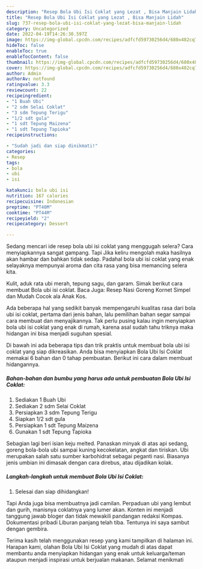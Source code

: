 ```yaml
---
description: "Resep Bola Ubi Isi Coklat yang Lezat , Bisa Manjain Lidah"
title: "Resep Bola Ubi Isi Coklat yang Lezat , Bisa Manjain Lidah"
slug: 737-resep-bola-ubi-isi-coklat-yang-lezat-bisa-manjain-lidah
category: Uncategorized
date: 2022-04-19T14:26:30.597Z
image: https://img-global.cpcdn.com/recipes/adfcfd59730256d4/680x482cq70/bola-ubi-isi-coklat-foto-resep-utama.jpg
hideToc: false
enableToc: true
enableTocContent: false
thumbnail: https://img-global.cpcdn.com/recipes/adfcfd59730256d4/680x482cq70/bola-ubi-isi-coklat-foto-resep-utama.jpg
cover: https://img-global.cpcdn.com/recipes/adfcfd59730256d4/680x482cq70/bola-ubi-isi-coklat-foto-resep-utama.jpg
author: Admin
authorAv: notfound
ratingvalue: 3.3
reviewcount: 22
recipeingredient:
- "1 Buah Ubi"
- "2 sdm Selai Coklat"
- "3 sdm Tepung Terigu"
- "1/2 sdt gula"
- "1 sdt Tepung Maizena"
- "1 sdt Tepung Tapioka"
recipeinstructions:

- "Sudah jadi dan siap dinikmati!"
categories:
- Resep
tags:
- bola
- ubi
- isi

katakunci: bola ubi isi 
nutrition: 167 calories
recipecuisine: Indonesian
preptime: "PT40M"
cooktime: "PT44M"
recipeyield: "2"
recipecategory: Dessert

---
```



Sedang mencari ide resep bola ubi isi coklat yang menggugah selera? Cara menyiapkannya sangat gampang. Tapi Jika keliru mengolah maka hasilnya akan hambar dan bahkan tidak sedap. Padahal bola ubi isi coklat yang enak selayaknya mempunyai aroma dan cita rasa yang bisa memancing selera kita.


Kulit, aduk rata ubi merah, tepung sagu, dan garam. Simak berikut cara membuat Bola ubi isi coklat. Baca Juga: Resep Nasi Goreng Kornet Simpel dan Mudah Cocok ala Anak Kos.

Ada beberapa hal yang sedikit banyak mempengaruhi kualitas rasa dari bola ubi isi coklat, pertama dari jenis bahan, lalu pemilihan bahan segar sampai cara membuat dan menyajikannya. Tak perlu pusing kalau ingin menyiapkan bola ubi isi coklat yang enak di rumah, karena asal sudah tahu triknya maka hidangan ini bisa menjadi suguhan spesial.


Di bawah ini ada beberapa tips dan trik praktis untuk membuat bola ubi isi coklat yang siap dikreasikan. Anda bisa menyiapkan Bola Ubi Isi Coklat memakai 6 bahan dan 0 tahap pembuatan. Berikut ini cara dalam membuat hidangannya.

<!--inarticleads1-->

##### Bahan-bahan dan bumbu yang harus ada untuk pembuatan Bola Ubi Isi Coklat:

1. Sediakan 1 Buah Ubi
1. Sediakan 2 sdm Selai Coklat
1. Persiapkan 3 sdm Tepung Terigu
1. Siapkan 1/2 sdt gula
1. Persiapkan 1 sdt Tepung Maizena
1. Gunakan 1 sdt Tepung Tapioka


Sebagian lagi beri isian keju melted. Panaskan minyak di atas api sedang, goreng bola-bola ubi sampai kuning kecokelatan, angkat dan tiriskan. Ubi merupakan salah satu sumber karbohidrat sebagai peganti nasi. Biasanya jenis umbian ini dimasak dengan cara direbus, atau dijadikan kolak. 

<!--inarticleads2-->

##### Langkah-langkah untuk membuat Bola Ubi Isi Coklat:


1. Selesai dan siap dihidangkan!

Tapi Anda juga bisa membuatnya jadi camilan. Perpaduan ubi yang lembut dan gurih, manisnya coklatnya yang lumer akan. Konten ini menjadi tanggung jawab bloger dan tidak mewakili pandangan redaksi Kompas. Dokumentasi pribadi Liburan panjang telah tiba. Tentunya ini saya sambut dengan gembira. 

Terima kasih telah menggunakan resep yang kami tampilkan di halaman ini. Harapan kami, olahan Bola Ubi Isi Coklat yang mudah di atas dapat membantu anda menyiapkan hidangan yang enak untuk keluarga/teman ataupun menjadi inspirasi untuk berjualan makanan. Selamat menikmati

